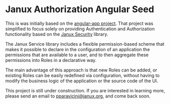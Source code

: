 # Janux Authorization Angular Seed

This is was initially based on the 
[angular-app project](https://github.com/angular-app/angular-app). That project was simplified to 
focus solely on providing Authentication and Authorization functionality based on the 
[Janux Security](https://github.com/janux/janux-security.js) library.

The Janux Service library includes a flexible permission-based scheme that makes it possible to
declare in the configuration of an application the permissions that are available to a user, and to
then aggregate these permissions into Roles in a declarative way.

The main advantage of this approach is that new Roles can be added, or existing Roles can be easily
redefined via configuration, without having to modify the business logic of the application or the
source code of the UI.

This project is still under construction.  If you are interested in learning more, please send an
email to pparavicini@janux.org, and come back soon.
